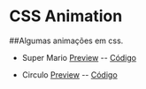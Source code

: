 # CSS Animation

##Algumas  animações em css.

+ Super Mario [Preview](http://codepen.io/wellingtongeek/pen/beVKjG "Clique e acesse agora!") -- [Código](/mario "Clique e acesse agora!")

+ Circulo [Preview](http://codepen.io/wellingtongeek/pen/NrGzoG "Clique e acesse agora!") -- [Código](http://codepen.io/wellingtongeek/pen/beVKjG "Clique e acesse agora!")
